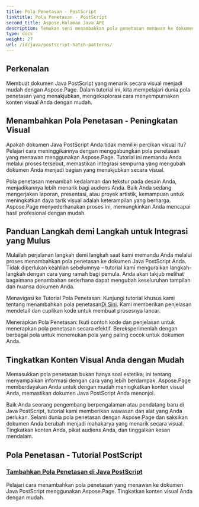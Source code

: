 ```yaml
---
title: Pola Penetasan - PostScript
linktitle: Pola Penetasan - PostScript
second_title: Aspose.Halaman Java API
description: Temukan seni menambahkan pola penetasan menawan ke dokumen Java PostScript dengan Aspose.Page. Tingkatkan konten visual dengan mudah untuk hasil yang menakjubkan.
type: docs
weight: 27
url: /id/java/postscript-hatch-patterns/
---
```

## Perkenalan

Membuat dokumen Java PostScript yang menarik secara visual menjadi mudah dengan Aspose.Page. Dalam tutorial ini, kita mempelajari dunia pola penetasan yang menakjubkan, mengeksplorasi cara menyempurnakan konten visual Anda dengan mudah.

## Menambahkan Pola Penetasan - Peningkatan Visual
Apakah dokumen Java PostScript Anda tidak memiliki percikan visual itu? Pelajari cara meninggikannya dengan menggabungkan pola penetasan yang menawan menggunakan Aspose.Page. Tutorial ini memandu Anda melalui proses tersebut, memastikan integrasi sempurna yang mengubah dokumen Anda menjadi bagian yang menakjubkan secara visual.

Pola penetasan menambah kedalaman dan tekstur pada desain Anda, menjadikannya lebih menarik bagi audiens Anda. Baik Anda sedang mengerjakan laporan, presentasi, atau proyek artistik, kemampuan untuk meningkatkan daya tarik visual adalah keterampilan yang berharga. Aspose.Page menyederhanakan proses ini, memungkinkan Anda mencapai hasil profesional dengan mudah.

## Panduan Langkah demi Langkah untuk Integrasi yang Mulus
Mulailah perjalanan langkah demi langkah saat kami memandu Anda melalui proses menambahkan pola penetasan ke dokumen Java PostScript Anda. Tidak diperlukan keahlian sebelumnya – tutorial kami menguraikan langkah-langkah dengan cara yang ramah bagi pemula. Anda akan takjub melihat bagaimana penambahan sederhana dapat mengubah keseluruhan tampilan dan nuansa dokumen Anda.

Menavigasi ke Tutorial Pola Penetasan: Kunjungi tutorial khusus kami tentang menambahkan pola penetasan[Di Sini](./add-hatch-pattern/). Kami memberikan penjelasan mendetail dan cuplikan kode untuk membuat prosesnya lancar.

Menerapkan Pola Penetasan: Ikuti contoh kode dan penjelasan untuk menerapkan pola penetasan secara efektif. Bereksperimenlah dengan berbagai pola untuk menemukan pola yang paling cocok untuk dokumen Anda.

## Tingkatkan Konten Visual Anda dengan Mudah
Memasukkan pola penetasan bukan hanya soal estetika; ini tentang menyampaikan informasi dengan cara yang lebih berdampak. Aspose.Page memberdayakan Anda untuk dengan mudah meningkatkan konten visual Anda, memastikan dokumen Java PostScript Anda menonjol.

Baik Anda seorang pengembang berpengalaman atau pendatang baru di Java PostScript, tutorial kami memberikan wawasan dan alat yang Anda perlukan. Selami dunia pola penetasan dengan Aspose.Page dan saksikan dokumen Anda berubah menjadi mahakarya yang menarik secara visual. Tingkatkan konten Anda, pikat audiens Anda, dan tinggalkan kesan mendalam.
## Pola Penetasan - Tutorial PostScript
### [Tambahkan Pola Penetasan di Java PostScript](./add-hatch-pattern/)
Pelajari cara menambahkan pola penetasan yang menawan ke dokumen Java PostScript menggunakan Aspose.Page. Tingkatkan konten visual Anda dengan mudah.